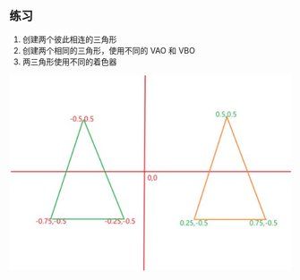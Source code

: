 ## 练习

1. 创建两个彼此相连的三角形
2. 创建两个相同的三角形，使用不同的 VAO 和 VBO
3. 两三角形使用不同的着色器

![image-20210414220504034](../../static/images/image-20210414220504034.png)

